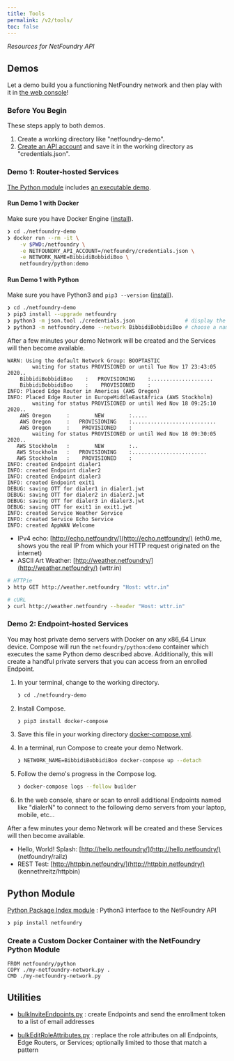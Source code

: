 ```yaml
---
title: Tools
permalink: /v2/tools/
toc: false
---
```


*Resources for NetFoundry API*

## Demos

Let a demo build you a functioning NetFoundry network and then play with it in [the web console](https://nfconsole.io/login)!

### Before You Begin

These steps apply to both demos.

1. Create a working directory like "netfoundry-demo".
1. [Create an API account](/v2/guides/authentication/#get-an-api-account) and save it in the working directory as "credentials.json".

### Demo 1: Router-hosted Services

[The Python module](https://pypi.org/project/netfoundry/) includes [an executable demo](https://bitbucket.org/netfoundry/python-netfoundry/src/develop/netfoundry/demo.py).

#### Run Demo 1 with Docker

Make sure you have Docker Engine ([install](https://docs.docker.com/engine/install/)).

```bash
❯ cd ./netfoundry-demo
❯ docker run --rm -it \
    -v $PWD:/netfoundry \
    -e NETFOUNDRY_API_ACCOUNT=/netfoundry/credentials.json \
    -e NETWORK_NAME=BibbidiBobbidiBoo \
    netfoundry/python:demo
```

#### Run Demo 1 with Python

Make sure you have Python3 and `pip3 --version` ([install](https://pip.pypa.io/en/stable/installing/)).

```bash
❯ cd ./netfoundry-demo
❯ pip3 install --upgrade netfoundry
❯ python3 -m json.tool ./credentials.json                # display the API account credentials
❯ python3 -m netfoundry.demo --network BibbidiBobbidiBoo # choose a name
```

After a few minutes your demo Network will be created and the Services will then become available.

```
WARN: Using the default Network Group: BOOPTASTIC
        waiting for status PROVISIONED or until Tue Nov 17 23:43:05 2020..
    BibbidiBobbidiBoo    :   PROVISIONING    :....................
    BibbidiBobbidiBoo    :    PROVISIONED    :
INFO: Placed Edge Router in Americas (AWS Oregon)                                                                                                            
INFO: Placed Edge Router in EuropeMiddleEastAfrica (AWS Stockholm)                                                                                           
        waiting for status PROVISIONED or until Wed Nov 18 09:25:10 2020..                                                                                   
    AWS Oregon     :        NEW        :.....                                 
    AWS Oregon     :   PROVISIONING    :...........................                                                                                          
    AWS Oregon     :    PROVISIONED    :                                      
        waiting for status PROVISIONED or until Wed Nov 18 09:30:05 2020..                                                                                   
   AWS Stockholm   :        NEW        :..                                                                                                                   
   AWS Stockholm   :   PROVISIONING    :........................                                                                                             
   AWS Stockholm   :    PROVISIONED    :                                      
INFO: created Endpoint dialer1
INFO: created Endpoint dialer2
INFO: created Endpoint dialer3
INFO: created Endpoint exit1
DEBUG: saving OTT for dialer1 in dialer1.jwt
DEBUG: saving OTT for dialer2 in dialer2.jwt
DEBUG: saving OTT for dialer3 in dialer3.jwt
DEBUG: saving OTT for exit1 in exit1.jwt
INFO: created Service Weather Service
INFO: created Service Echo Service
INFO: created AppWAN Welcome
```

* IPv4 echo: [http://echo.netfoundry/](http://echo.netfoundry/) (eth0.me, shows you the real IP from which your HTTP request originated on the internet)
* ASCII Art Weather: [http://weather.netfoundry/](http://weather.netfoundry/) (wttr.in)

```bash
# HTTPie
❯ http GET http://weather.netfoundry "Host: wttr.in"
```

```bash
# cURL
❯ curl http://weather.netfoundry --header "Host: wttr.in"
```

### Demo 2: Endpoint-hosted Services

You may host private demo servers with Docker on any x86_64 Linux device. Compose will run the `netfoundry/python:demo` container which executes the same Python demo described above. Additionally, this will create a handful private servers that you can access from an enrolled Endpoint.

1. In your terminal, change to the working directory.

    ```bash
    ❯ cd ./netfoundry-demo
    ```

1. Install Compose.

    ```bash
    ❯ pip3 install docker-compose
    ```

1. Save this file in your working directory [docker-compose.yml](https://github.com/netfoundry/developer-tools/blob/master/Docker/docker-compose.yml).
1. In a terminal, run Compose to create your demo Network.

    ```bash
    ❯ NETWORK_NAME=BibbidiBobbidiBoo docker-compose up --detach
    ```

1. Follow the demo's progress in the Compose log.

    ```bash
    ❯ docker-compose logs --follow builder
    ```

1. In the web console, share or scan to enroll additional Endpoints named like "dialerN" to connect to the following demo servers from your laptop, mobile, etc...

After a few minutes your demo Network will be created and these Services will then become available.

* Hello, World! Splash: [http://hello.netfoundry/](http://hello.netfoundry/) (netfoundry/railz)
* REST Test: [http://httpbin.netfoundry/](http://httpbin.netfoundry/) (kennethreitz/httpbin)

## Python Module

[Python Package Index module](https://pypi.org/project/netfoundry/)
: Python3 interface to the NetFoundry API

```bash
❯ pip install netfoundry
```

### Create a Custom Docker Container with the NetFoundry Python Module

```docker
FROM netfoundry/python
COPY ./my-netfoundry-network.py .
CMD ./my-netfoundry-network.py
```

## Utilities

* [bulkInviteEndpoints.py](https://github.com/netfoundry/developer-tools/blob/master/bulkInviteEndpoints.py)
: create Endpoints and send the enrollment token to a list of email addresses

* [bulkEditRoleAttributes.py](https://github.com/netfoundry/developer-tools/blob/master/bulkEditRoleAttributes.py)
: replace the role attributes on all Endpoints, Edge Routers, or Services; optionally limited to those that match a pattern
